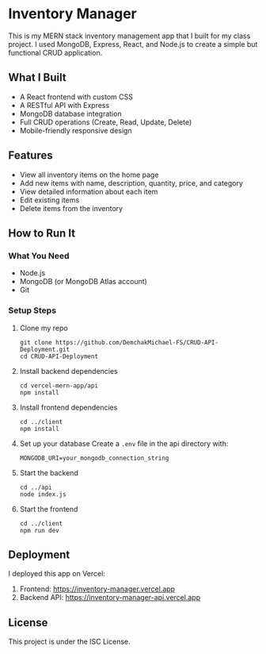 # Inventory Manager

This is my MERN stack inventory management app that I built for my class project. I used MongoDB, Express, React, and Node.js to create a simple but functional CRUD application.

## What I Built

- A React frontend with custom CSS
- A RESTful API with Express
- MongoDB database integration
- Full CRUD operations (Create, Read, Update, Delete)
- Mobile-friendly responsive design

## Features

- View all inventory items on the home page
- Add new items with name, description, quantity, price, and category
- View detailed information about each item
- Edit existing items
- Delete items from the inventory

## How to Run It

### What You Need

- Node.js
- MongoDB (or MongoDB Atlas account)
- Git

### Setup Steps

1. Clone my repo
   ```
   git clone https://github.com/DemchakMichael-FS/CRUD-API-Deployment.git
   cd CRUD-API-Deployment
   ```

2. Install backend dependencies
   ```
   cd vercel-mern-app/api
   npm install
   ```

3. Install frontend dependencies
   ```
   cd ../client
   npm install
   ```

4. Set up your database
   Create a `.env` file in the api directory with:
   ```
   MONGODB_URI=your_mongodb_connection_string
   ```

5. Start the backend
   ```
   cd ../api
   node index.js
   ```

6. Start the frontend
   ```
   cd ../client
   npm run dev
   ```

## Deployment

I deployed this app on Vercel:

1. Frontend: https://inventory-manager.vercel.app
2. Backend API: https://inventory-manager-api.vercel.app

## License

This project is under the ISC License.
